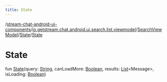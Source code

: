 ```yaml
---
title: State
---
```

/[stream-chat-android-ui-components](../../../index.md)/[io.getstream.chat.android.ui.search.list.viewmodel](../../index.md)/[SearchViewModel](../index.md)/[State](index.md)/[State](State.md)  
  
  
  
# State  
fun [State](State.md)(query: [String](https://kotlinlang.org/api/latest/jvm/stdlib/kotlin/-string/index.html), canLoadMore: [Boolean](https://kotlinlang.org/api/latest/jvm/stdlib/kotlin/-boolean/index.html), results: [List](https://kotlinlang.org/api/latest/jvm/stdlib/kotlin.collections/-list/index.html)&lt;Message&gt;, isLoading: [Boolean](https://kotlinlang.org/api/latest/jvm/stdlib/kotlin/-boolean/index.html))

